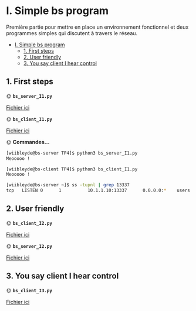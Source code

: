 # I. Simple bs program

Première partie pour mettre en place un environnement fonctionnel et deux programmes simples qui discutent à travers le réseau.

- [I. Simple bs program](#i-simple-bs-program)
    - [1. First steps](#1-first-steps)
    - [2. User friendly](#2-user-friendly)
    - [3. You say client I hear control](#3-you-say-client-i-hear-control)

## 1. First steps

🌞 **`bs_server_I1.py`**

[Fichier ici](./bs_server_I1.py)

🌞 **`bs_client_I1.py`**

[Fichier ici](./bs_client_I1.py)

🌞 **Commandes...**

```bash
[wiibleyde@bs-server TP4]$ python3 bs_server_I1.py 
Meooooo !
```

```bash
[wiibleyde@bs-client TP4]$ python3 bs_client_I1.py
Meooooo !
```

```bash
[wiibleyde@bs-server ~]$ ss -tupnl | grep 13337
tcp   LISTEN 0      1          10.1.1.10:13337      0.0.0.0:*    users:(("python3",pid=2083,fd=3))
```
## 2. User friendly

🌞 **`bs_client_I2.py`**

[Fichier ici](./bs_client_I2.py)

🌞 **`bs_server_I2.py`**

[Fichier ici](./bs_server_I2.py)

## 3. You say client I hear control

🌞 **`bs_client_I3.py`**

[Fichier ici](./bs_client_I3.py)